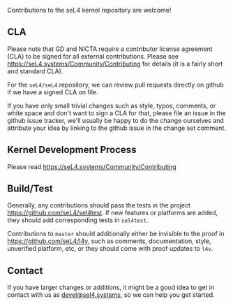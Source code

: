Contributions to the seL4 kernel repository are welcome!


## CLA

Please note that GD and NICTA require a contributor license agreement (CLA)
to be signed for all external contributions. Please see
https://seL4.systems/Community/Contributing for details (it is a fairly short
and standard CLA).

For the `seL4/seL4` repository, we can review pull requests directly on
github if we have a signed CLA on file.

If you have only small trivial changes such as style, typos, comments, or
white space and don't want to sign a CLA for that, please file an issue in
the github issue tracker, we'll usually be happy to do the change ourselves
and attribute your idea by linking to the github issue in the change set
comment.


## Kernel Development Process

Please read https://seL4.systems/Community/Contributing


## Build/Test

Generally, any contributions should pass the tests in the project
https://github.com/seL4/sel4test. If new features or platforms are added,
they should add corresponding tests in `sel4test`.

Contributions to `master` should additionally either be invisible to the
proof in https://github.com/seL4/l4v, such as comments, documentation, style,
unverified platform, etc, or they should come with proof updates to `l4v`.


## Contact

If you have larger changes or additions, it might be a good idea to get in
contact with us as <devel@sel4.systems>, so we can help you get started.
